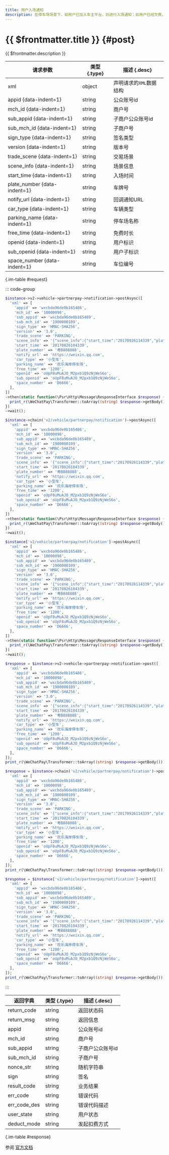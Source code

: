 ```yaml
---
title: 用户入场通知
description: 在停车场场景下，如用户已加入车主平台，则进行入场通知；如用户已经欠费，会发送用户欠费入场通知。本接口，会查询用户是否有欠费或黑名单用户情况，并将对应的用户状态进行返回。
---
```


# {{ $frontmatter.title }} {#post}

{{ $frontmatter.description }}

| 请求参数 | 类型 {.type} | 描述 {.desc}
| --- | --- | ---
| xml | object | 声明请求的`XML`数据结构
| appid {data-indent=1} | string | 公众账号id
| mch_id {data-indent=1} | string | 商户号
| sub_appid {data-indent=1} | string | 子商户公众账号id
| sub_mch_id {data-indent=1} | string | 子商户号
| sign_type {data-indent=1} | string | 签名类型
| version {data-indent=1} | string | 版本号
| trade_scene {data-indent=1} | string | 交易场景
| scene_info {data-indent=1} | string | 场景信息
| start_time {data-indent=1} | string | 入场时间
| plate_number {data-indent=1} | string | 车牌号
| notify_url {data-indent=1} | string | 回调通知URL
| car_type {data-indent=1} | string | 车辆类型
| parking_name {data-indent=1} | string | 停车场名称
| free_time {data-indent=1} | string | 免费时长
| openid {data-indent=1} | string | 用户标识
| sub_openid {data-indent=1} | string | 用户子标识
| space_number {data-indent=1} | string | 车位编号

{.im-table #request}

::: code-group

```php [异步纯链式]
$instance->v2->vehicle->partnerpay->notification->postAsync([
  'xml' => [
    'appid' => 'wxcbda96de0b165486',
    'mch_id' => '10000098',
    'sub_appid' => 'wxcbda96de0b165489',
    'sub_mch_id' => '1900000109',
    'sign_type' => 'HMAC-SHA256',
    'version' => '3.0',
    'trade_scene' => 'PARKING',
    'scene_info' => '{"scene_info":{"start_time":"20170926114339","plate_number":"CB1000sdfasd","free_time":"1200","car_type":"大型车","parking_name":"欢乐海岸停车场"}}',
    'start_time' => '20170826104339',
    'plate_number' => '粤B888888',
    'notify_url' => 'https://weixin.qq.com',
    'car_type' => '小型车',
    'parking_name' => '欢乐海岸停车场',
    'free_time' => '1200',
    'openid' => 'oUpF8uMuAJO_M2pxb1Q9zNjWeS6o',
    'sub_openid' => 'oUpF8uMuAJO_M2pxb1Q9zNjWeS6o',
    'space_number' => 'D6666',
  ],
])
->then(static function(\Psr\Http\Message\ResponseInterface $response) {
  print_r(\WeChatPay\Transformer::toArray((string) $response->getBody()));
})
->wait();
```

```php [异步声明式]
$instance->chain('v2/vehicle/partnerpay/notification')->postAsync([
  'xml' => [
    'appid' => 'wxcbda96de0b165486',
    'mch_id' => '10000098',
    'sub_appid' => 'wxcbda96de0b165489',
    'sub_mch_id' => '1900000109',
    'sign_type' => 'HMAC-SHA256',
    'version' => '3.0',
    'trade_scene' => 'PARKING',
    'scene_info' => '{"scene_info":{"start_time":"20170926114339","plate_number":"CB1000sdfasd","free_time":"1200","car_type":"大型车","parking_name":"欢乐海岸停车场"}}',
    'start_time' => '20170826104339',
    'plate_number' => '粤B888888',
    'notify_url' => 'https://weixin.qq.com',
    'car_type' => '小型车',
    'parking_name' => '欢乐海岸停车场',
    'free_time' => '1200',
    'openid' => 'oUpF8uMuAJO_M2pxb1Q9zNjWeS6o',
    'sub_openid' => 'oUpF8uMuAJO_M2pxb1Q9zNjWeS6o',
    'space_number' => 'D6666',
  ],
])
->then(static function(\Psr\Http\Message\ResponseInterface $response) {
  print_r(\WeChatPay\Transformer::toArray((string) $response->getBody()));
})
->wait();
```

```php [异步属性式]
$instance['v2/vehicle/partnerpay/notification']->postAsync([
  'xml' => [
    'appid' => 'wxcbda96de0b165486',
    'mch_id' => '10000098',
    'sub_appid' => 'wxcbda96de0b165489',
    'sub_mch_id' => '1900000109',
    'sign_type' => 'HMAC-SHA256',
    'version' => '3.0',
    'trade_scene' => 'PARKING',
    'scene_info' => '{"scene_info":{"start_time":"20170926114339","plate_number":"CB1000sdfasd","free_time":"1200","car_type":"大型车","parking_name":"欢乐海岸停车场"}}',
    'start_time' => '20170826104339',
    'plate_number' => '粤B888888',
    'notify_url' => 'https://weixin.qq.com',
    'car_type' => '小型车',
    'parking_name' => '欢乐海岸停车场',
    'free_time' => '1200',
    'openid' => 'oUpF8uMuAJO_M2pxb1Q9zNjWeS6o',
    'sub_openid' => 'oUpF8uMuAJO_M2pxb1Q9zNjWeS6o',
    'space_number' => 'D6666',
  ],
])
->then(static function(\Psr\Http\Message\ResponseInterface $response) {
  print_r(\WeChatPay\Transformer::toArray((string) $response->getBody()));
})
->wait();
```

```php [同步纯链式]
$response = $instance->v2->vehicle->partnerpay->notification->post([
  'xml' => [
    'appid' => 'wxcbda96de0b165486',
    'mch_id' => '10000098',
    'sub_appid' => 'wxcbda96de0b165489',
    'sub_mch_id' => '1900000109',
    'sign_type' => 'HMAC-SHA256',
    'version' => '3.0',
    'trade_scene' => 'PARKING',
    'scene_info' => '{"scene_info":{"start_time":"20170926114339","plate_number":"CB1000sdfasd","free_time":"1200","car_type":"大型车","parking_name":"欢乐海岸停车场"}}',
    'start_time' => '20170826104339',
    'plate_number' => '粤B888888',
    'notify_url' => 'https://weixin.qq.com',
    'car_type' => '小型车',
    'parking_name' => '欢乐海岸停车场',
    'free_time' => '1200',
    'openid' => 'oUpF8uMuAJO_M2pxb1Q9zNjWeS6o',
    'sub_openid' => 'oUpF8uMuAJO_M2pxb1Q9zNjWeS6o',
    'space_number' => 'D6666',
  ],
]);
print_r(\WeChatPay\Transformer::toArray((string) $response->getBody()));
```

```php [同步声明式]
$response = $instance->chain('v2/vehicle/partnerpay/notification')->post([
  'xml' => [
    'appid' => 'wxcbda96de0b165486',
    'mch_id' => '10000098',
    'sub_appid' => 'wxcbda96de0b165489',
    'sub_mch_id' => '1900000109',
    'sign_type' => 'HMAC-SHA256',
    'version' => '3.0',
    'trade_scene' => 'PARKING',
    'scene_info' => '{"scene_info":{"start_time":"20170926114339","plate_number":"CB1000sdfasd","free_time":"1200","car_type":"大型车","parking_name":"欢乐海岸停车场"}}',
    'start_time' => '20170826104339',
    'plate_number' => '粤B888888',
    'notify_url' => 'https://weixin.qq.com',
    'car_type' => '小型车',
    'parking_name' => '欢乐海岸停车场',
    'free_time' => '1200',
    'openid' => 'oUpF8uMuAJO_M2pxb1Q9zNjWeS6o',
    'sub_openid' => 'oUpF8uMuAJO_M2pxb1Q9zNjWeS6o',
    'space_number' => 'D6666',
  ],
]);
print_r(\WeChatPay\Transformer::toArray((string) $response->getBody()));
```

```php [同步属性式]
$response = $instance['v2/vehicle/partnerpay/notification']->post([
  'xml' => [
    'appid' => 'wxcbda96de0b165486',
    'mch_id' => '10000098',
    'sub_appid' => 'wxcbda96de0b165489',
    'sub_mch_id' => '1900000109',
    'sign_type' => 'HMAC-SHA256',
    'version' => '3.0',
    'trade_scene' => 'PARKING',
    'scene_info' => '{"scene_info":{"start_time":"20170926114339","plate_number":"CB1000sdfasd","free_time":"1200","car_type":"大型车","parking_name":"欢乐海岸停车场"}}',
    'start_time' => '20170826104339',
    'plate_number' => '粤B888888',
    'notify_url' => 'https://weixin.qq.com',
    'car_type' => '小型车',
    'parking_name' => '欢乐海岸停车场',
    'free_time' => '1200',
    'openid' => 'oUpF8uMuAJO_M2pxb1Q9zNjWeS6o',
    'sub_openid' => 'oUpF8uMuAJO_M2pxb1Q9zNjWeS6o',
    'space_number' => 'D6666',
  ],
]);
print_r(\WeChatPay\Transformer::toArray((string) $response->getBody()));
```

:::

| 返回字典 | 类型 {.type} | 描述 {.desc}
| --- | --- | ---
| return_code | string | 返回状态码
| return_msg | string | 返回信息
| appid | string | 公众账号id
| mch_id | string | 商户号
| sub_appid | string | 子商户公众账号id
| sub_mch_id | string | 子商户号
| nonce_str | string | 随机字符串
| sign | string | 签名
| result_code | string | 业务结果
| err_code | string | 错误代码
| err_code_des | string | 错误代码描述
| user_state | string | 用户状态
| deduct_mode | string | 发起扣费方式

{.im-table #response}

参阅 [官方文档](https://pay.weixin.qq.com/wiki/doc/api/vehicle_v2_sl.php?chapter=20_992&index=1&p=202)
